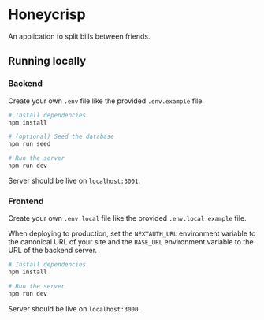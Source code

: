 # Honeycrisp

An application to split bills between friends.

## Running locally

### Backend

Create your own `.env` file like the provided `.env.example` file.

```bash
# Install dependencies
npm install

# (optional) Seed the database
npm run seed

# Run the server
npm run dev
```

Server should be live on `localhost:3001`.

### Frontend

Create your own `.env.local` file like the provided `.env.local.example` file.

When deploying to production, set the `NEXTAUTH_URL` environment variable to the canonical URL of your site and the `BASE_URL` environment variable to the URL of the backend server.

```bash
# Install dependencies
npm install

# Run the server
npm run dev
```

Server should be live on `localhost:3000`.
